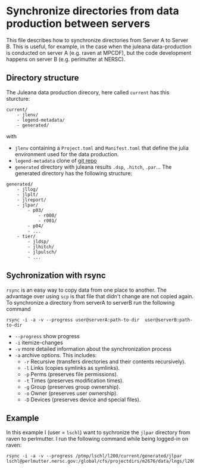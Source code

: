 # Synchronize directories from data production between servers
This file describes how to synchronize directories from Server A to Server B. This is useful, for example, in the case when the juleana data-production is conducted on server A (e.g. raven at MPCDF), but the code development happens on server B (e.g. perlmutter at NERSC).  
## Directory structure
The Juleana data production direcory, here called `current` has this sturcture:
```
current/
    - jlenv/ 
    - legend-metadata/
    - generated/
```
with 
* `jlenv` containing a `Project.toml` and `Manifest.toml` that define the julia environment used for the data production. 
* `legend-metadata` clone of [git repo](https://github.com/legend-exp/legend-metadata)
* `generated` directory with juleana results `.dsp`, `.hitch`, `.par`...
The generated directory has the following structure:
```
generated/
    - jllog/
    - jlplt/
    - jlreport/
    - jlpar/
        - p03/
            - r000/
            - r001/
        - p04/
        - ...
    - tier/
        - jldsp/
        - jlhitch/
        - jlpulsch/
        - ...
```
## Sychronization with rsync
`rsync` is an easy way to copy data from one place to another. The advantage over using `scp` is that file that didn't change are not copied again. To synchronize a directory from serverA to serverB run the following command
```
rsync -i -a -v --progress user@serverA:path-to-dir  user@serverB:path-to-dir
```
* `--progress` show progress
* `-i` itemize-changes
* `-v` more detailed information about the synchronization process
* `-a` archive options. This includes: 
    * `-r` Recursive (transfers directories and their contents recursively).
    * `-l` Links (copies symlinks as symlinks).
    * `-p` Perms (preserves file permissions).
    * `-t` Times (preserves modification times).
    * `-g` Group (preserves group ownership).
    * `-o` Owner (preserves user ownership).
    * `-D` Devices (preserves device and special files).
## Example
In this example I (user = `lschl`) want to sychronize the `jlpar` directory from raven to perlmutter. I run the following command while being logged-in on raven: 
```
rsync -i -a -v --progress /ptmp/lschl/l200/current/generated/jlpar  lschl@perlmutter.nersc.gov:/global/cfs/projectdirs/m2676/data/lngs/l200/juleana/lschl/generated/
```
